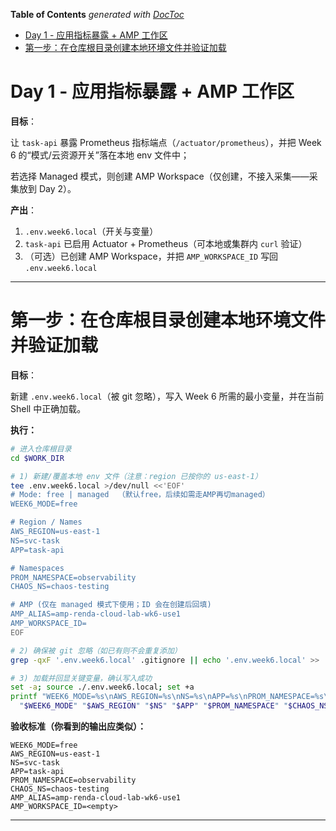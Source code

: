 <!-- START doctoc generated TOC please keep comment here to allow auto update -->
<!-- DON'T EDIT THIS SECTION, INSTEAD RE-RUN doctoc TO UPDATE -->
**Table of Contents**  *generated with [DocToc](https://github.com/thlorenz/doctoc)*

- [Day 1 - 应用指标暴露 + AMP 工作区](#day-1---%E5%BA%94%E7%94%A8%E6%8C%87%E6%A0%87%E6%9A%B4%E9%9C%B2--amp-%E5%B7%A5%E4%BD%9C%E5%8C%BA)
- [第一步：在仓库根目录创建本地环境文件并验证加载](#%E7%AC%AC%E4%B8%80%E6%AD%A5%E5%9C%A8%E4%BB%93%E5%BA%93%E6%A0%B9%E7%9B%AE%E5%BD%95%E5%88%9B%E5%BB%BA%E6%9C%AC%E5%9C%B0%E7%8E%AF%E5%A2%83%E6%96%87%E4%BB%B6%E5%B9%B6%E9%AA%8C%E8%AF%81%E5%8A%A0%E8%BD%BD)

<!-- END doctoc generated TOC please keep comment here to allow auto update -->

# Day 1 - 应用指标暴露 + AMP 工作区

**目标**：

让 `task-api` 暴露 Prometheus 指标端点（`/actuator/prometheus`），并把 Week 6 的“模式/云资源开关”落在本地 env 文件中；

若选择 Managed 模式，则创建 AMP Workspace（仅创建，不接入采集——采集放到 Day 2）。

**产出**：

1. `.env.week6.local`（开关与变量）
2. `task-api` 已启用 Actuator + Prometheus（可本地或集群内 `curl` 验证）
3. （可选）已创建 AMP Workspace，并把 `AMP_WORKSPACE_ID` 写回 `.env.week6.local`

---

# 第一步：在仓库根目录创建本地环境文件并验证加载

**目标**：

新建 `.env.week6.local`（被 git 忽略），写入 Week 6 所需的最小变量，并在当前 Shell 中正确加载。

**执行：**

```bash
# 进入仓库根目录
cd $WORK_DIR

# 1) 新建/覆盖本地 env 文件（注意：region 已按你的 us-east-1）
tee .env.week6.local >/dev/null <<'EOF'
# Mode: free | managed  （默认free，后续如需走AMP再切managed）
WEEK6_MODE=free

# Region / Names
AWS_REGION=us-east-1
NS=svc-task
APP=task-api

# Namespaces
PROM_NAMESPACE=observability
CHAOS_NS=chaos-testing

# AMP (仅在 managed 模式下使用；ID 会在创建后回填)
AMP_ALIAS=amp-renda-cloud-lab-wk6-use1
AMP_WORKSPACE_ID=
EOF

# 2) 确保被 git 忽略（如已有则不会重复添加）
grep -qxF '.env.week6.local' .gitignore || echo '.env.week6.local' >> .gitignore

# 3) 加载并回显关键变量，确认写入成功
set -a; source ./.env.week6.local; set +a
printf "WEEK6_MODE=%s\nAWS_REGION=%s\nNS=%s\nAPP=%s\nPROM_NAMESPACE=%s\nCHAOS_NS=%s\nAMP_ALIAS=%s\nAMP_WORKSPACE_ID=%s\n" \
  "$WEEK6_MODE" "$AWS_REGION" "$NS" "$APP" "$PROM_NAMESPACE" "$CHAOS_NS" "$AMP_ALIAS" "${AMP_WORKSPACE_ID:-<empty>}"
```

**验收标准（你看到的输出应类似）：**

```
WEEK6_MODE=free
AWS_REGION=us-east-1
NS=svc-task
APP=task-api
PROM_NAMESPACE=observability
CHAOS_NS=chaos-testing
AMP_ALIAS=amp-renda-cloud-lab-wk6-use1
AMP_WORKSPACE_ID=<empty>
```

---
